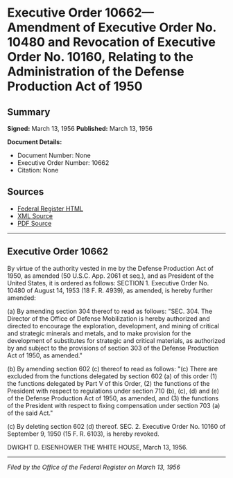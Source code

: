 # Executive Order 10662—Amendment of Executive Order No. 10480 and Revocation of Executive Order No. 10160, Relating to the Administration of the Defense Production Act of 1950

## Summary

**Signed:** March 13, 1956
**Published:** March 13, 1956

**Document Details:**
- Document Number: None
- Executive Order Number: 10662
- Citation: None

## Sources
- [Federal Register HTML](https://www.presidency.ucsb.edu/documents/executive-order-10662-amendment-executive-order-no-10480-and-revocation-executive-order-no)
- [XML Source](None)
- [PDF Source](None)

---

## Executive Order 10662

By virtue of the authority vested in me by the Defense Production Act of 1950, as amended (50 U.S.C. App. 2061 et seq.), and as President of the United States, it is ordered as follows:
SECTION 1. Executive Order No. 10480 of August 14, 1953 (18 F. R. 4939), as amended, is hereby further amended:

(a) By amending section 304 thereof to read as follows:
"SEC. 304. The Director of the Office of Defense Mobilization is hereby authorized and directed to encourage the exploration, development, and mining of critical and strategic minerals and metals, and to make provision for the development of substitutes for strategic and critical materials, as authorized by and subject to the provisions of section 303 of the Defense Production Act of 1950, as amended."

(b) By amending section 602 (c) thereof to read as follows:
"(c) There are excluded from the functions delegated by section 602 (a) of this order (1) the functions delegated by Part V of this Order, (2) the functions of the President with respect to regulations under section 710 (b), (c), (d) and (e) of the Defense Production Act of 1950, as amended, and (3) the functions of the President with respect to fixing compensation under section 703 (a) of the said Act."

(c) By deleting section 602 (d) thereof.
SEC. 2. Executive Order No. 10160 of September 9, 1950 (15 F. R. 6103), is hereby revoked.

DWIGHT D. EISENHOWER
THE WHITE HOUSE,
March 13, 1956.

---

*Filed by the Office of the Federal Register on March 13, 1956*
